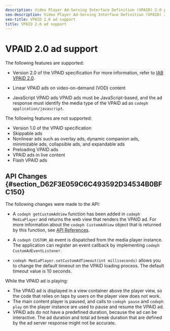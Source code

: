 ```yaml
---
description: Video Player Ad-Serving Interface Definition (VPAID) 2.0 provides a common interface to play video ads. It provides a rich media experience for users and allows publishers to better target ads, track ad impressions, and monetize video content.
seo-description: Video Player Ad-Serving Interface Definition (VPAID) 2.0 provides a common interface to play video ads. It provides a rich media experience for users and allows publishers to better target ads, track ad impressions, and monetize video content.
seo-title: VPAID 2.0 ad support
title: VPAID 2.0 ad support
---
```


# VPAID 2.0 ad support

The following features are supported:
* Version 2.0 of the VPAID specification
  For more information, refer to [IAB VPAID 2.0](http://www.iab.com/wp-content/uploads/2015/06/VPAID_2_0_Final_04-10-2012.pdf).
  
  
* Linear VPAID ads on video-on-demand (VOD) content
* JavaScript VPAID ads
  VPAID ads must be JavaScript-based, and the ad response must identify the media type of the VPAID ad as `codeph application/javascript`.
  
  

The following features are not supported:
* Version 1.0 of the VPAID specification
* Skippable ads
* Nonlinear ads such as overlay ads, dynamic companion ads, minimizable ads, collapsible ads, and expandable ads
* Preloading VPAID ads
* VPAID ads in live content
* Flash VPAID ads

## API Changes {#section_D62F3E059C6C493592D34534B0BFC150}

The following changes were made to the API:
* A `codeph getCustomAdView` function has been added in `codeph MediaPlayer` and returns the web view that renders the VPAID ad.
  For more information about the `codeph CustomAdView` object that is returned by this function, see [API References](http://help.adobe.com/en_US/primetime/api/psdk/javadoc_1.4/index.html).
  
  
* A `codeph CUSTOM_AD` event is dispatched from the media player instance.
  The application can register an event callback by implementing `codeph CustomAdEventListener`.
  
  
* `codeph MediaPlayer.setCustomAdTimeout(int milliseconds)` allows you to change the default timeout on the VPAID loading process.
  The default timeout value is 10 seconds.
  
  

<a id="section_495700E1C5404A7B85307A4137C740C5"></a>

While the VPAID ad is playing:
* The VPAID ad is displayed in a view container above the player view, so the code that relies on taps by users on the player view does not work.
* The main content player is paused, and calls to `codeph pause` and `codeph play` on the player instance are used to pause and resume the VPAID ad.
* VPAID ads do not have a predefined duration, because the ad can be interactive.
  The ad duration and total ad break duration that are defined by the ad server response might not be accurate.
  
  

